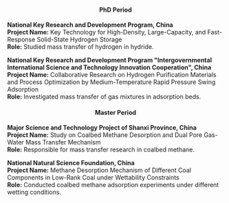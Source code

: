 
#### <center>PhD Period</center>

**National Key Research and Development Program, China**  
**Project Name:** Key Technology for High-Density, Large-Capacity, and Fast-Response Solid-State Hydrogen Storage  
**Role:** Studied mass transfer of hydrogen in hydride.  

**National Key Research and Development Program "Intergovernmental International Science and Technology Innovation Cooperation", China**  
**Project Name:** Collaborative Research on Hydrogen Purification Materials and Process Optimization by Medium-Temperature Rapid Pressure Swing Adsorption  
**Role:** Investigated mass transfer of gas mixtures in adsorption beds.  

#### <center>Master Period</center>

**Major Science and Technology Project of Shanxi Province, China**  
**Project Name:** Study on Coalbed Methane Desorption and Dual Pore Gas-Water Mass Transfer Mechanism  
**Role:** Responsible for mass transfer research in coalbed methane.  

**National Natural Science Foundation, China**  
**Project Name:** Methane Desorption Mechanism of Different Coal Components in Low-Rank Coal under Wettability Constraints  
**Role:** Conducted coalbed methane adsorption experiments under different wetting conditions.  
